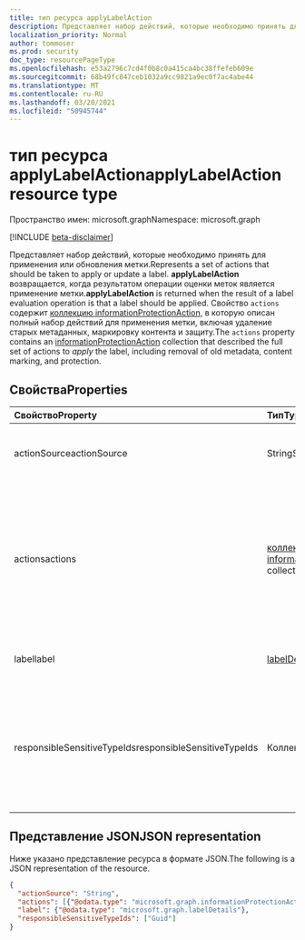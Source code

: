 ```yaml
---
title: тип ресурса applyLabelAction
description: Представляет набор действий, которые необходимо принять для применения или обновления метки.
localization_priority: Normal
author: tommoser
ms.prod: security
doc_type: resourcePageType
ms.openlocfilehash: e53a2796c7cd4f0b8c0a415ca4bc38ffefeb609e
ms.sourcegitcommit: 68b49fc847ceb1032a9cc9821a9ec0f7ac4abe44
ms.translationtype: MT
ms.contentlocale: ru-RU
ms.lasthandoff: 03/20/2021
ms.locfileid: "50945744"
---
```

# <a name="applylabelaction-resource-type"></a><span data-ttu-id="e75db-103">тип ресурса applyLabelAction</span><span class="sxs-lookup"><span data-stu-id="e75db-103">applyLabelAction resource type</span></span>

<span data-ttu-id="e75db-104">Пространство имен: microsoft.graph</span><span class="sxs-lookup"><span data-stu-id="e75db-104">Namespace: microsoft.graph</span></span>

[!INCLUDE [beta-disclaimer](../../includes/beta-disclaimer.md)]

<span data-ttu-id="e75db-105">Представляет набор действий, которые необходимо принять для применения или обновления метки.</span><span class="sxs-lookup"><span data-stu-id="e75db-105">Represents a set of actions that should be taken to apply or update a label.</span></span> <span data-ttu-id="e75db-106">**applyLabelAction** возвращается, когда результатом операции оценки меток является применение метки.</span><span class="sxs-lookup"><span data-stu-id="e75db-106">**applyLabelAction** is returned when the result of a label evaluation operation is that a label should be applied.</span></span> <span data-ttu-id="e75db-107">Свойство `actions` содержит [коллекцию informationProtectionAction,](informationProtectionaction.md) в которую описан  полный набор действий для применения метки, включая удаление старых метаданных, маркировку контента и защиту.</span><span class="sxs-lookup"><span data-stu-id="e75db-107">The `actions` property contains an [informationProtectionAction](informationProtectionaction.md) collection that described the full set of actions to *apply* the label, including removal of old metadata, content marking, and protection.</span></span>

## <a name="properties"></a><span data-ttu-id="e75db-108">Свойства</span><span class="sxs-lookup"><span data-stu-id="e75db-108">Properties</span></span>

| <span data-ttu-id="e75db-109">Свойство</span><span class="sxs-lookup"><span data-stu-id="e75db-109">Property</span></span>                    | <span data-ttu-id="e75db-110">Тип</span><span class="sxs-lookup"><span data-stu-id="e75db-110">Type</span></span>                                                                     | <span data-ttu-id="e75db-111">Описание</span><span class="sxs-lookup"><span data-stu-id="e75db-111">Description</span></span>                                                                                                                                                                                       |
| :-------------------------- | :----------------------------------------------------------------------- | :------------------------------------------------------------------------------------------------------------------------------------------------------------------------------------------------ |
| <span data-ttu-id="e75db-112">actionSource</span><span class="sxs-lookup"><span data-stu-id="e75db-112">actionSource</span></span>                | <span data-ttu-id="e75db-113">String</span><span class="sxs-lookup"><span data-stu-id="e75db-113">String</span></span>                                                                   | <span data-ttu-id="e75db-114">Возможные значения: `manual`, `automatic`, `recommended`, `default`.</span><span class="sxs-lookup"><span data-stu-id="e75db-114">Possible values are: `manual`, `automatic`, `recommended`, `default`.</span></span>                                                                                                                             |
| <span data-ttu-id="e75db-115">actions</span><span class="sxs-lookup"><span data-stu-id="e75db-115">actions</span></span>                     | <span data-ttu-id="e75db-116">[коллекция informationProtectionAction](informationprotectionaction.md)</span><span class="sxs-lookup"><span data-stu-id="e75db-116">[informationProtectionAction](informationprotectionaction.md) collection</span></span> | <span data-ttu-id="e75db-117">Коллекция определенных действий, которые должно приниматься потреблять приложение для метки документа.</span><span class="sxs-lookup"><span data-stu-id="e75db-117">The collection of specific actions that should be taken by the consuming application to label the document.</span></span> <span data-ttu-id="e75db-118">Полный список см. в списке [informationProtectionAction.](informationprotectionaction.md)</span><span class="sxs-lookup"><span data-stu-id="e75db-118">See  [informationProtectionAction](informationprotectionaction.md) for the full list.</span></span> |
| <span data-ttu-id="e75db-119">label</span><span class="sxs-lookup"><span data-stu-id="e75db-119">label</span></span>                       | [<span data-ttu-id="e75db-120">labelDetails</span><span class="sxs-lookup"><span data-stu-id="e75db-120">labelDetails</span></span>](labeldetails.md)                                          | <span data-ttu-id="e75db-121">Объект, описывая детали метки для применения.</span><span class="sxs-lookup"><span data-stu-id="e75db-121">Object that describes the details of the label to apply.</span></span>                                                                                                                                          |
| <span data-ttu-id="e75db-122">responsibleSensitiveTypeIds</span><span class="sxs-lookup"><span data-stu-id="e75db-122">responsibleSensitiveTypeIds</span></span> | <span data-ttu-id="e75db-123">Коллекция объектов Guid</span><span class="sxs-lookup"><span data-stu-id="e75db-123">Guid collection</span></span>                                                          | <span data-ttu-id="e75db-124">Если метка была результатом автоматической классификации, введите список GUID-интерфейсов типа конфиденциальной информации, которые привели к возврату метки.</span><span class="sxs-lookup"><span data-stu-id="e75db-124">If the label was the result of an automatic classification, supply the list of sensitive info type GUIDs that resulted in the returned label.</span></span>                                         
## <a name="json-representation"></a><span data-ttu-id="e75db-125">Представление JSON</span><span class="sxs-lookup"><span data-stu-id="e75db-125">JSON representation</span></span>

<span data-ttu-id="e75db-126">Ниже указано представление ресурса в формате JSON.</span><span class="sxs-lookup"><span data-stu-id="e75db-126">The following is a JSON representation of the resource.</span></span>

<!-- {
  "blockType": "resource",
  "optionalProperties": [

  ],
  "@odata.type": "microsoft.graph.applyLabelAction",
  "baseType": "microsoft.graph.informationProtectionAction"
}-->

```json
{
  "actionSource": "String",
  "actions": [{"@odata.type": "microsoft.graph.informationProtectionAction"}],
  "label": {"@odata.type": "microsoft.graph.labelDetails"},
  "responsibleSensitiveTypeIds": ["Guid"]
}
```

<!-- uuid: 16cd6b66-4b1a-43a1-adaf-3a886856ed98
2019-02-04 14:57:30 UTC -->
<!-- {
  "type": "#page.annotation",
  "description": "applyLabelAction resource",
  "keywords": "",
  "section": "documentation",
  "tocPath": ""
}-->

